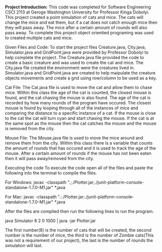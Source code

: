 **Project Introduction:** 
This code was completed for Software Engineering CSCI 2113 at Geroge Washington University for Professor Kinga Dobolyi. This project created a point simulation of cats and mice. The cats will change the mice and eat them, but if a cat does not catch enough mice then they will pass away. The mice after a certain amount of rounds will also pass away. To complete this project object orientied programing was used to created multiple cats and mice.  

Given Files and Code: 
To start the project files Creature.java, City.java, Simulator.java and GridPoint.java were provided by Professor Dobolyi to help complete the project. The Creature.java file provided the code to create a basic creature and was used to create the cat and mice. The City.java file created the environment were the creatures lived in. Simulator.java and GridPoint.java are created to help maipulate the creature objects movements and create a grid using row/column to be used as a key. 

Cat File: 
The Cat.java file is used to move the cat and allow them to chase mice. Within this class the age of the cat is counted, the closest mouse is found, and the cat chasing the mouse is also found. The age of the cat is recorded by how many rounds of the program have occured. The closest mouse is found by looping through all of the instances of mice and comparing the distance to a specific instance of a cat. If the mouse is close to the cat the cat will turn cyan and start chasing the mouse. If the cat is at the same spot as the mouse then the cat catches the mouse and the mouse is removed from the city. 

Mouse File: 
The Mouse.java file is used to move the mice around and remove them from the city. Within this class there is a variable that counts the amount of rounds that has occured and it is used to track the age of the mouse. After a certain amount of rounds if the mouse has not been eaten then it will pass away/removed from the city. 

Executing the code
To execute the code open all of the files and paste the following into the terminal to compile the files. 

For Windows: javac -classpath ".;./Plotter.jar;./junit-platform-console-standalone-1.7.0-M1.jar" *.java 

For Mac: javac -classpath ".:./Plotter.jar:./junit-platform-console-standalone-1.7.0-M1.jar" *.java 

After the files are complied then run the following lines to run the program. 

java Simulator 8 2 0 1000 | java -jar Plotter.jar

The first number(8) is the number of cats that will be created, the second number is the number of mice, the third is the number of Zombie cats(This was not a requirement of our project), the last is the number of rounds the simulation will last.
